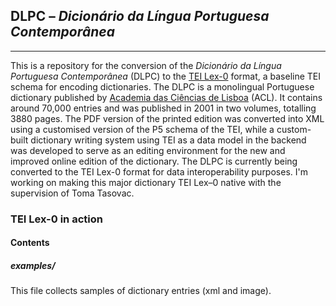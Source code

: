 ## DLPC – *Dicionário da Língua Portuguesa Contemporânea*
---
This is a repository for the conversion of the *Dicionário da Língua Portuguesa Contemporânea* (DLPC) to the [TEI Lex-0](https://dariah-eric.github.io/lexicalresources/pages/TEILex0/TEILex0.html#index.xml-body.1_div.2_div.2) format, a baseline TEI schema for encoding dictionaries.
The DLPC is a monolingual Portuguese dictionary published by [Academia das Ciências de Lisboa](http://www.acad-ciencias.pt/) (ACL). It contains around 70,000 entries and was published in 2001 in two volumes, totalling 3880 pages.
The PDF version of the printed edition was converted into XML using a customised version of the P5 schema of the TEI, while a custom-built dictionary writing system using TEI as a data model in the backend was developed to serve as an editing environment for the new and improved online edition of the dictionary. 
The DLPC is currently being converted to the TEI Lex-0 format for data interoperability purposes. I'm working on making this major dictionary TEI Lex–0 native with the supervision of Toma Tasovac.


### TEI Lex-0 in action


#### Contents

##### examples/
This file collects samples of dictionary entries (xml and image).
